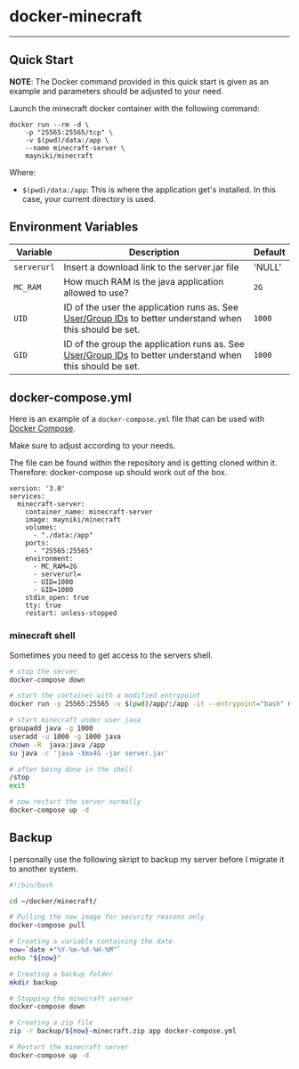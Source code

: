 # docker-minecraft

---

## Quick Start

**NOTE**: The Docker command provided in this quick start is given as an example
and parameters should be adjusted to your need.

Launch the minecraft docker container with the following command:
```
docker run --rm -d \
    -p "25565:25565/tcp" \
    -v $(pwd)/data:/app \
    --name minecraft-server \
    mayniki/minecraft
```

Where:
  - `$(pwd)/data:/app`: This is where the application get's installed. In this case, your current directory is used.

## Environment Variables

| Variable       | Description                                  | Default |
|----------------|----------------------------------------------|---------|
|`serverurl`| Insert a download link to the server.jar file | 'NULL' |
|`MC_RAM`| How much RAM is the java application allowed to use? | `2G` |
|`UID`| ID of the user the application runs as.  See [User/Group IDs](#usergroup-ids) to better understand when this should be set. | `1000` |
|`GID`| ID of the group the application runs as.  See [User/Group IDs](#usergroup-ids) to better understand when this should be set. | `1000` |

## docker-compose.yml

Here is an example of a `docker-compose.yml` file that can be used with
[Docker Compose](https://docs.docker.com/compose/overview/).

Make sure to adjust according to your needs.

The file can be found within the repository and is getting cloned within it.
Therefore: docker-compose up should work out of the box.


```
version: '3.0'
services:
  minecraft-server:
    container_name: minecraft-server
    image: mayniki/minecraft
    volumes:
      - "./data:/app"
    ports:
      - "25565:25565"
    environment:
      - MC_RAM=2G
      - serverurl=
      - UID=1000 
      - GID=1000
    stdin_open: true
    tty: true
    restart: unless-stopped
```

### minecraft shell
Sometimes you need to get access to the servers shell.
```bash
# stop the server
docker-compose down

# start the container with a modified entrypoint
docker run -p 25565:25565 -v $(pwd)/app/:/app -it --entrypoint="bash" mayniki/minecraft

# start minecraft under user java
groupadd java -g 1000
useradd -u 1000 -g 1000 java
chown -R  java:java /app
su java -c 'java -Xmx4G -jar server.jar'

# after being done in the shell
/stop
exit

# now restart the server normally
docker-compose up -d
```

## Backup
I personally use the following skript to backup my server before I migrate it to another system.
```bash
#!/bin/bash

cd ~/docker/minecraft/

# Pulling the new image for security reasons only
docker-compose pull

# Creating a variable containing the date
now=`date +"%Y-%m-%d-%H-%M"`
echo "${now}"

# Creating a backup folder
mkdir backup

# Stopping the minecraft server
docker-compose down

# Creating a zip file
zip -r backup/${now}-minecraft.zip app docker-compose.yml

# Restart the minecraft server
docker-compose up -d
```
